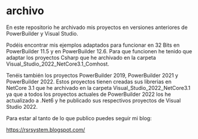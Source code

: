 # archivo
En este repositorio he archivado mis proyectos en versiones anteriores de PowerBuilder y Visual Studio.

Podéis encontrar mis ejemplos adaptados para funcionar en 32 Bits en PowerBuilder 11.5 y en PowerBuilder 12.6. Para que funcionen he tenido que adaptar los proyectos Csharp que he archivado en la carpeta Visual_Studio_2022_NetCore3.1_Comhost.

Tenéis también los proyectos PowerBuilder 2019, PowerBuilder 2021 y PowerBuilder 2022. Estos proyectos tienen creadas sus librerias en NetCore 3.1 que he archivado en la carpeta Visual_Studio_2022_NetCore3.1 ya que a todos los proyectos actuales de PowerBuilder 2022 los he actualizado a .Net6 y he publicado sus respectivos proyectos de Visual Studio 2022.

Para estar al tanto de lo que publico puedes seguir mi blog:

https://rsrsystem.blogspot.com/
